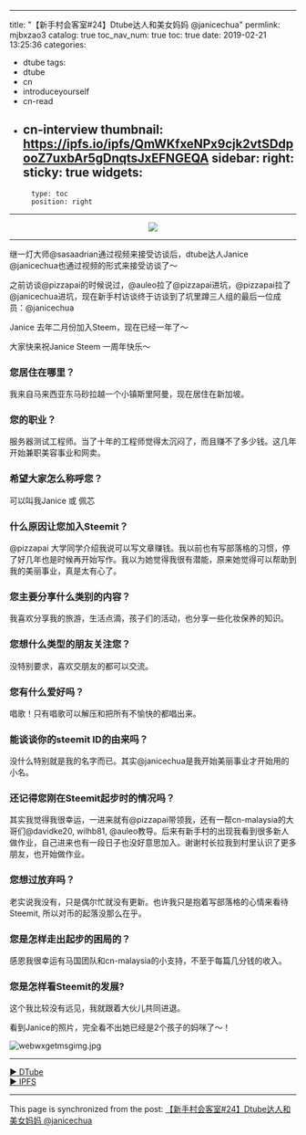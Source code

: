 
---
title: "【新手村会客室#24】Dtube达人和美女妈妈 @janicechua"
permlink: mjbxzao3
catalog: true
toc_nav_num: true
toc: true
date: 2019-02-21 13:25:36
categories:
- dtube
tags:
- dtube
- cn
- introduceyourself
- cn-read
- cn-interview
thumbnail: https://ipfs.io/ipfs/QmWKfxeNPx9cjk2vtSDdpooZ7uxbAr5gDnqtsJxEFNGEQA
sidebar:
    right:
        sticky: true
widgets:
    -
        type: toc
        position: right
---


<center><a href='https://d.tube/#!/v/team-cn/mjbxzao3'><img src='https://ipfs.io/ipfs/QmWKfxeNPx9cjk2vtSDdpooZ7uxbAr5gDnqtsJxEFNGEQA'></a></center><hr>

继一灯大师@sasaadrian通过视频来接受访谈后，dtube达人Janice @janicechua也通过视频的形式来接受访谈了～

之前访谈@pizzapai的时候说过，@auleo拉了@pizzapai进坑，@pizzapai拉了@janicechua进坑，现在新手村访谈终于访谈到了坑里蹲三人组的最后一位成员：@janicechua

Janice 去年二月份加入Steem，现在已经一年了～ 

大家快来祝Janice Steem 一周年快乐～

### 您居住在哪里？
我来自马来西亚东马砂拉越一个小镇斯里阿曼，现在居住在新加坡。

### 您的职业？
服务器测试工程师。当了十年的工程师觉得太沉闷了，而且赚不了多少钱。这几年开始兼职美容事业和网卖。

### 希望大家怎么称呼您？
可以叫我Janice 或 佩芯

### 什么原因让您加入Steemit？
@pizzapai 大学同学介绍我说可以写文章赚钱。我以前也有写部落格的习惯，停了好几年也是时候再开始写作。我以为她觉得我很有潜能，原来她觉得可以帮助到我的美丽事业，真是太有心了。

### 您主要分享什么类别的内容？
我喜欢分享我的旅游，生活点滴，孩子们的活动，也分享一些化妆保养的知识。

### 您想什么类型的朋友关注您？
没特别要求，喜欢交朋友的都可以交流。

### 您有什么爱好吗？
唱歌！只有唱歌可以解压和把所有不愉快的都唱出来。

### 能谈谈你的steemit ID的由来吗？
没什么特别就是我的名字而已。其实@janicechua是我开始美丽事业才开始用的小名。

### 还记得您刚在Steemit起步时的情况吗？
其实我觉得我很幸运，一进来就有@pizzapai带领我，还有一帮cn-malaysia的大哥们@davidke20, wilhb81, @auleo教导。后来有新手村的出现我看到很多新人做作业，自己进来也有一段日子也没好意思加入。谢谢村长拉我到村里认识了更多朋友，也开始做作业。

### 您想过放弃吗？
老实说我没有，只是偶尔忙就没有更新。也许我只是抱着写部落格的心情来看待Steemit, 所以对币的起落没那么在乎。

### 您是怎样走出起步的困局的？
感恩我很幸运有马国团队和cn-malaysia的小支持，不至于每篇几分钱的收入。

### 您是怎样看Steemit的发展?
这个我比较没有远见，我就跟着大伙儿共同进退。


看到Janice的照片，完全看不出她已经是2个孩子的妈咪了～！

![webwxgetmsgimg.jpg](https://ipfs.busy.org/ipfs/QmTZDoxKV4ZMfBfdWMbrq3t62mLNx4HCd525HrCYhEvGeJ)


<hr><a href='https://d.tube/#!/v/team-cn/mjbxzao3'> ▶️ DTube</a><br /><a href='https://ipfs.io/ipfs/QmNcyyyPREzRH1H4qxyCEXFNKTje52r4znUdgXA5nxqAMH'> ▶️ IPFS</a>

- - -

This page is synchronized from the post: [【新手村会客室#24】Dtube达人和美女妈妈 @janicechua](https://steemit.com/@team-cn/mjbxzao3)
